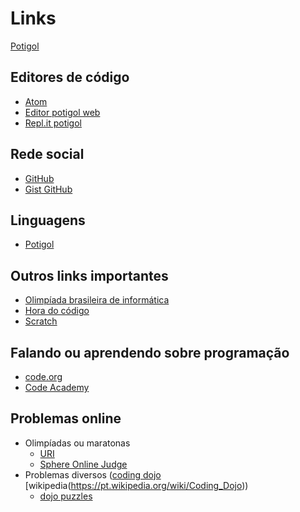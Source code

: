 # Links

[Potigol](https://potigol.github.io/)

## Editores de código

- [Atom](https://atom.io)
- [Editor potigol web](http://potigol-editor.herokuapp.com)
- [Repl.it potigol](https://repl.it/@lrlucena/potigol)

## Rede social

- [GitHub](https://github.com/)
- [Gist GitHub](https://gist.github.com)

## Linguagens

- [Potigol](http://potigol.github.io)

## Outros links importantes

- [Olimpíada brasileira de informática](https://olimpiada.ic.unicamp.br)
- [Hora do código](https://hourofcode.com/)
- [Scratch](https://scratch.mit.edu/)

## Falando ou aprendendo sobre programação

- [code.org](https://code.org)
- [Code Academy](https://www.codecademy.com)

## Problemas online

- Olimpíadas ou maratonas
  - [URI](https://www.urionlinejudge.com.br/)
  - [Sphere Online Judge](https://br.spoj.com)
- Problemas diversos ([coding dojo](http://codingdojo.org) [wikipedia(https://pt.wikipedia.org/wiki/Coding_Dojo))
  - [dojo puzzles](http://dojopuzzles.com)
